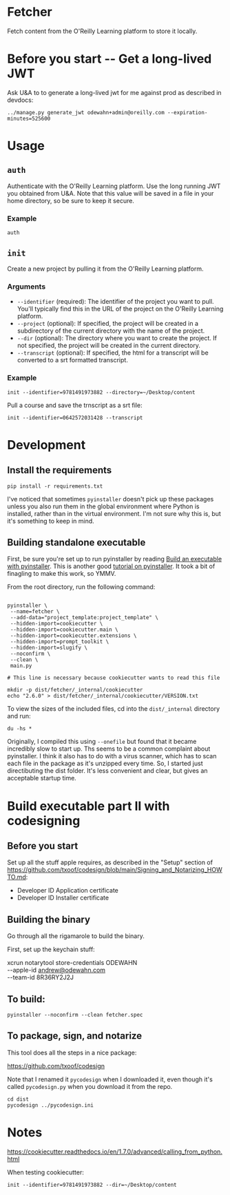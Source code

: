 # Fetcher

Fetch content from the O'Reilly Learning platform to store it locally.

# Before you start -- Get a long-lived JWT

Ask U&A to to generate a long-lived jwt for me against prod as described in devdocs:

```
../manage.py generate_jwt odewahn+admin@oreilly.com --expiration-minutes=525600
```

# Usage

## `auth`

Authenticate with the O'Reilly Learning platform. Use the long running JWT you obtained from U&A. Note that this value will be saved in a file in your home directory, so be sure to keep it secure.

### Example

```
auth
```

## `init`

Create a new project by pulling it from the O'Reilly Learning platform.

### Arguments

- `--identifier` (required): The identifier of the project you want to pull. You'll typically find this in the URL of the project on the O'Reilly Learning platform.
- `--project` (optional): If specified, the project will be created in a subdirectory of the current directory with the name of the project.
- `--dir` (optional): The directory where you want to create the project. If not specified, the project will be created in the current directory.
- `--transcript` (optional): If specified, the html for a transcript will be converted to a srt formatted transcript.

### Example

```
init --identifier=9781491973882 --directory=~/Desktop/content
```

Pull a course and save the trnscript as a srt file:

```
init --identifier=0642572031428 --transcript
```

# Development

## Install the requirements

```
pip install -r requirements.txt
```

I've noticed that sometimes `pyinstaller` doesn't pick up these packages unless you also run them in the global environment where Python is installed, rather than in the virtual environment. I'm not sure why this is, but it's something to keep in mind.

## Building standalone executable

First, be sure you're set up to run pyinstaller by reading [Build an executable with pyinstaller](http://www.gregreda.com/2023/05/18/notes-on-using-pyinstaller-poetry-and-pyenv/). This is another good [tutorial on pyinstaller](https://www.devdungeon.com/content/pyinstaller-tutorial). It took a bit of finagling to make this work, so YMMV.

From the root directory, run the following command:

```

pyinstaller \
 --name=fetcher \
 --add-data="project_template:project_template" \
 --hidden-import=cookiecutter \
 --hidden-import=cookiecutter.main \
 --hidden-import=cookiecutter.extensions \
 --hidden-import=prompt_toolkit \
 --hidden-import=slugify \
 --noconfirm \
 --clean \
 main.py

# This line is necessary because cookiecutter wants to read this file

mkdir -p dist/fetcher/_internal/cookiecutter
echo "2.6.0" > dist/fetcher/_internal/cookiecutter/VERSION.txt
```

To view the sizes of the included files, cd into the `dist/_internal` directory and run:

```
du -hs *
```

Originally, I compiled this using `--onefile` but found that it became incredibly slow to start up. Ths seems to be a common complaint about pyinstaller. I think it also has to do with a virus scanner, which has to scan each file in the package as it's unzipped every time. So, I started just directibuting the dist folder. It's less convenient and clear, but gives an acceptable startup time.

# Build executable part II with codesigning

## Before you start

Set up all the stuff apple requires, as described in the "Setup" section of https://github.com/txoof/codesign/blob/main/Signing_and_Notarizing_HOWTO.md:

- Developer ID Application certificate
- Developer ID Installer certificate

## Building the binary

Go through all the rigamarole to build the binary.

First, set up the keychain stuff:

xcrun notarytool store-credentials ODEWAHN \
 --apple-id andrew@odewahn.com \
 --team-id 8R36RY2J2J

## To build:

```
pyinstaller --noconfirm --clean fetcher.spec
```

## To package, sign, and notarize

This tool does all the steps in a nice package:

https://github.com/txoof/codesign

Note that I renamed it `pycodesign` when I downloaded it, even though it's called `pycodesign.py` when you download it from the repo.

```
cd dist
pycodesign ../pycodesign.ini
```

# Notes

https://cookiecutter.readthedocs.io/en/1.7.0/advanced/calling_from_python.html

When testing cookiecutter:

```
init --identifier=9781491973882 --dir=~/Desktop/content
```
